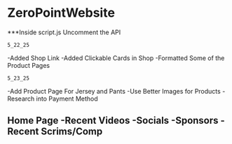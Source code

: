 # ZeroPointWebsite

***Inside script.js Uncomment the API

    5_22_25
-Added Shop Link
-Added Clickable Cards in Shop
-Formatted Some of the Product Pages


    5_23_25
-Add Product Page For Jersey and Pants
-Use Better Images for Products
-Research into Payment Method

Home Page
-Recent Videos
-Socials
-Sponsors
-Recent Scrims/Comp
-